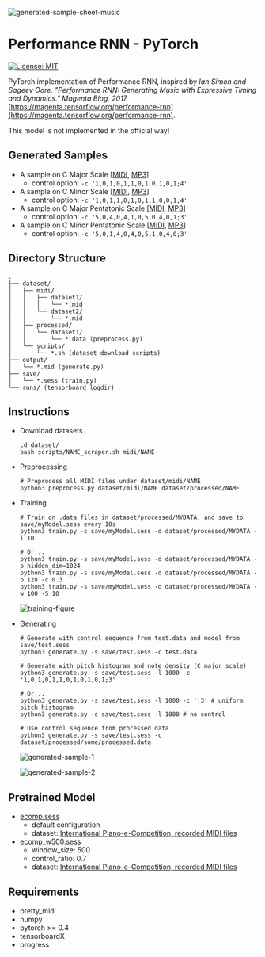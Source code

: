 ![generated-sample-sheet-music](https://user-images.githubusercontent.com/17045050/42017029-3b4f7060-7ae0-11e8-829b-6d6b8b829759.png)

# Performance RNN - PyTorch

[![License: MIT](https://img.shields.io/badge/License-MIT-yellow.svg)](https://opensource.org/licenses/MIT)

PyTorch implementation of Performance RNN, inspired by *Ian Simon and Sageev Oore. "Performance RNN: Generating Music with Expressive
Timing and Dynamics." Magenta Blog, 2017.*
[https://magenta.tensorflow.org/performance-rnn](https://magenta.tensorflow.org/performance-rnn).

This model is not implemented in the official way!

## Generated Samples

- A sample on C Major Scale [[MIDI](https://drive.google.com/open?id=1mZtkpsu1yA8oOkE_1b2jyFsvCW70FiKU), [MP3](https://drive.google.com/open?id=1UqyJ9e58AOimFeY1xoCPyedTz-g2fUxv)]
    - control option: `-c '1,0,1,0,1,1,0,1,0,1,0,1;4'`
- A sample on C Minor Scale [[MIDI](https://drive.google.com/open?id=1lIVCIT7INuTa-HKrgPzewrgCbgwCRRa1), [MP3](https://drive.google.com/open?id=1pVg3Mg2pSq8VHJRJrgNUZybpsErjzpjF)]
    - control option: `-c '1,0,1,1,0,1,0,1,1,0,0,1;4'`
- A sample on C Major Pentatonic Scale [[MIDI](https://drive.google.com/open?id=16uRwyntgYTzSmaxhp06kUbThDm8W_vVE), [MP3](https://drive.google.com/open?id=1LSbeVqXKAPrNPCPcjy6FVwUuVo7FxYji)]
    - control option: `-c '5,0,4,0,4,1,0,5,0,4,0,1;3'`
- A sample on C Minor Pentatonic Scale [[MIDI](https://drive.google.com/open?id=1zeMHNu37U6byhT-s63EIro8nL6VkUi8u), [MP3](https://drive.google.com/open?id=1asP1z6u1n3PRSysSnvkt-SabpTgT-_x5)]
    - control option: `-c '5,0,1,4,0,4,0,5,1,0,4,0;3'`

## Directory Structure

```
.
├── dataset/
│   ├── midi/
│   │   ├── dataset1/
│   │   │   └── *.mid
│   │   └── dataset2/
│   │       └── *.mid
│   ├── processed/
│   │   └── dataset1/
│   │       └── *.data (preprocess.py)
│   └── scripts/
│       └── *.sh (dataset download scripts)
├── output/
│   └── *.mid (generate.py)
├── save/
│   └── *.sess (train.py)
└── runs/ (tensorboard logdir)
```

## Instructions

- Download datasets

    ```shell
    cd dataset/
    bash scripts/NAME_scraper.sh midi/NAME
    ```

- Preprocessing

    ```shell
    # Preprocess all MIDI files under dataset/midi/NAME
    python3 preprocess.py dataset/midi/NAME dataset/processed/NAME
    ```

- Training

    ```shell
    # Train on .data files in dataset/processed/MYDATA, and save to save/myModel.sess every 10s
    python3 train.py -s save/myModel.sess -d dataset/processed/MYDATA -i 10

    # Or...
    python3 train.py -s save/myModel.sess -d dataset/processed/MYDATA -p hidden_dim=1024
    python3 train.py -s save/myModel.sess -d dataset/processed/MYDATA -b 128 -c 0.3
    python3 train.py -s save/myModel.sess -d dataset/processed/MYDATA -w 100 -S 10
    ```

    ![training-figure](https://user-images.githubusercontent.com/17045050/42135712-7f6e25f4-7d81-11e8-845f-682bd26a3abb.png)


- Generating

    ```shell
    # Generate with control sequence from test.data and model from save/test.sess
    python3 generate.py -s save/test.sess -c test.data

    # Generate with pitch histogram and note density (C major scale)
    python3 generate.py -s save/test.sess -l 1000 -c '1,0,1,0,1,1,0,1,0,1,0,1;3'

    # Or...
    python3 generate.py -s save/test.sess -l 1000 -c ';3' # uniform pitch histogram
    python3 generate.py -s save/test.sess -l 1000 # no control

    # Use control sequence from processed data
    python3 generate.py -s save/test.sess -c dataset/processed/some/processed.data
    ```
    
    ![generated-sample-1](https://user-images.githubusercontent.com/17045050/42017026-37dfd7b2-7ae0-11e8-99a9-75d27510f44b.png)
    
    ![generated-sample-2](https://user-images.githubusercontent.com/17045050/42017017-337ce0a2-7ae0-11e8-8193-12ea539af424.png)

## Pretrained Model

- [ecomp.sess](https://drive.google.com/open?id=1daT6XRQUTS6AQ5jyRPqzowXia-zVqg6m)
    - default configuration
    - dataset: [International Piano-e-Competition, recorded MIDI files](http://www.piano-e-competition.com/)    
- [ecomp_w500.sess](https://drive.google.com/open?id=1jf5j2cWppXVeSXhTuiNfAFEyWFIaNZ6f)
    - window_size: 500
    - control_ratio: 0.7
    - dataset: [International Piano-e-Competition, recorded MIDI files](http://www.piano-e-competition.com/)

## Requirements

- pretty_midi
- numpy
- pytorch >= 0.4
- tensorboardX
- progress
